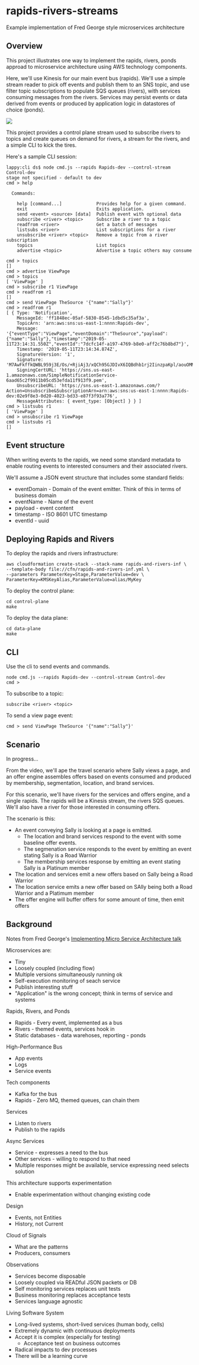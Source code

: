 # rapids-rivers-streams

Example implementation of Fred George style microservices architecture

## Overview

This project illustrates one way to implement the rapids, rivers, ponds approad to microservice architecture using AWS technology components.

Here, we'll use Kinesis for our main event bus (rapids). We'll use a simple stream reader to pick off events and publish them to an SNS topic, and use filter topic subscriptions to populate SQS queues (rivers), with services consuming messages from the rivers. Services may persist events or data derived from events or produced by application logic in datastores of choice (ponds).

![](./rapids-rivers-ponds.png)

This project provides a control plane stream used to subscribe rivers to topics and create queues on demand for rivers, a stream for the rivers, and a simple CLI to kick the tires.

Here's a sample CLI session:

```console
lappy:cli ds$ node cmd.js --rapids Rapids-dev --control-stream Control-dev
stage not specified - default to dev
cmd > help

  Commands:

    help [command...]             Provides help for a given command.
    exit                          Exits application.
    send <event> <source> [data]  Publish event with optional data
    subscribe <river> <topic>     Subscribe a river to a topic
    readfrom <river>              Get a batch of messages
    listsubs <river>              List subscriptions for a river
    unsubscribe <river> <topic>   Remove a topic from a river subscription
    topics                        List topics
    advertise <topic>             Advertise a topic others may consume

cmd > topics
[]
cmd > advertise ViewPage
cmd > topics
[ 'ViewPage' ]
cmd > subscribe r1 ViewPage
cmd > readfrom r1
[]
cmd > send ViewPage TheSource '{"name":"Sally"}'
cmd > readfrom r1
[ { Type: 'Notification',
    MessageId: 'ff1848ec-05af-5830-8545-1dbd5c35af3a',
    TopicArn: 'arn:aws:sns:us-east-1:nnnn:Rapids-dev',
    Message: '{"eventType":"ViewPage","eventDomain":"TheSource","payload":{"name":"Sally"},"timestamp":"2019-05-11T23:14:31.550Z","eventId":"7dcfc14f-a197-4769-b8e0-aff2c76b8bd7"}',
    Timestamp: '2019-05-11T23:14:34.874Z',
    SignatureVersion: '1',
    Signature: 'M7AwFkffkQWBL959j3E/Os/+RjiAj3/xQCh95GJDIvX6IQBdhb1rj2IinzpaKpl/aouOMMUM7oMJe3J7xLdXzIKHhB+hIvj1rfunewCzbBo3fxJZ3ckPEUy/Wlxl42Th/5S1hMHdr6uE9nuDGN6fLMahfcEFcKUVKfAAChengnjWolCvZD3sskc7XxDkRlofru6I1sEWzDRt/v+IBsDAdn46mRCRTNjXfiim3KvpEeExH6Pov1SaJegTgJLv6q8OhRNeWyAHVMudWUtnHHYA5uCu24lOj/iw6xeqnXYAegq6oTaAjIcyxQSNheIB8xXMEQsCoHDBxYFGy0BiC3X4aw==',
    SigningCertURL: 'https://sns.us-east-1.amazonaws.com/SimpleNotificationService-6aad65c2f9911b05cd53efda11f913f9.pem',
    UnsubscribeURL: 'https://sns.us-east-1.amazonaws.com/?Action=Unsubscribe&SubscriptionArn=arn:aws:sns:us-east-1:nnnn:Rapids-dev:02e9f8e3-0d20-4023-bd33-e87f3f93a776',
    MessageAttributes: { event_type: [Object] } } ]
cmd > listsubs r1
[ 'ViewPage' ]
cmd > unsubscribe r1 ViewPage
cmd > listsubs r1
[]
```

## Event structure

When writing events to the rapids, we need some standard metadata to enable routing events to interested consumers and their associated rivers.

We'll assume a JSON event structure that includes some standard fields:

* eventDomain - Domain of the event emitter. Think of this in terms of business domain
* eventName - Name of the event
* payload - event content
* timestamp - ISO 8601 UTC timestamp
* eventId - uuid



## Deploying Rapids and Rivers

To deploy the rapids and rivers infrastructure:

```console
aws cloudformation create-stack --stack-name rapids-and-rivers-inf \
--template-body file://cfn/rapids-and-rivers-inf.yml \
--parameters ParameterKey=Stage,ParameterValue=dev \
ParameterKey=KMSKeyAlias,ParameterValue=alias/MyKey
```
To deploy the control plane:

```console
cd control-plane
make
```

To deploy the data plane:

```console
cd data-plane
make
```

## CLI

Use the cli to send events and commands.

```console
node cmd.js --rapids Rapids-dev --control-stream Control-dev
cmd >
```

To subscribe to a topic:

```console
subscribe <river> <topic>
```

To send a view page event:

```console
cmd > send ViewPage TheSource '{"name":"Sally"}'
```

## Scenario

In progress...

From the video, we'll ape the travel scenario where Sally views a page, and an offer engine assembles offers based on events consumed and produced by membership, segmentation, location, and brand services.

For this scenario, we'll have rivers for the services and offers engine, and a single rapids. The rapids will be a Kinesis stream, the rivers SQS queues. We'll also have a river for those interested in consuming offers.

The scenario is this:

* An event conveying Sally is looking at a page is emitted.
    * The location and brand services respond to the event with some baseline offer events. 
    * The segmenation service responds to the event by emitting an event stating Sally is a Road Warrior
    * The membership services response by emitting an event stating Sally is a Platinum member
* The location and services emit a new offers based on Sally being a Road Warrior
* The location service emits a new offer based on SAlly being both a Road Warrior and a Platimum member
* The offer engine will buffer offers for some amount of time, then emit offers

## Background

Notes from Fred George's [Implementing Micro Service Architecture talk](https://vimeo.com/79866979)

Microservices are:

* Tiny
* Loosely coupled (including flow)
* Multiple versions simultaneously running ok
* Self-execution monitoring of seach service
* Publish interesting stuff
* "Application" is the wrong concept; think in terms of service and systems

Rapids, Rivers, and Ponds

* Rapids - Every event, implemented as a bus
* Rivers - themed events, services hook in
* Static databases - data warehoses, reporting - ponds

High-Performance Bus

* App events
* Logs
* Service events

Tech components

* Kafka for the bus
* Rapids - Zero MQ, themed queues, can chain them

Services

* Listen to rivers
* Publish to the rapids

Async Services

* Service - expresses a need to the bus
* Other services - willing to respond to that need
* Multiple responses might be available, service expressing need selects solution

This architecture supports experimentation

* Enable experimentation without changing existing code

Design
* Events, not Entities
* History, not Current

Cloud of Signals

* What are the patterns
* Producers, consumers

Observations

* Services become disposable
* Loosely coupled via READful JSON packets or DB
* Self monitoring services replaces unit tests
* Business monitoring replaces acceptance tests
* Services language agnostic

Living Software System

* Long-lived systems, short-lived services (human body, cells)
* Extremely dynamic with continuous deployments
* Accept it is complex (especially for testing)
    * Acceptance test on business outcomes
* Radical impacts to dev processes
* There will be a learning curve